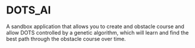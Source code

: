 # DOTS_AI
A sandbox application that allows you to create and obstacle course and allow DOTS controlled by a genetic algorithm, which will learn and find the best path through the obstacle course over time.
